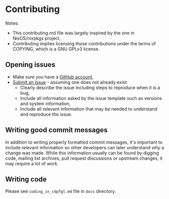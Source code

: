 # Contributing

Notes:
* This contributing.md file was largely inspired by the one in NixOS/nixpkgs project,
* Contributing implies licensing those contributions under the terms of COPYING, which is a GNU GPLv3 license.

## Opening issues

* Make sure you have a [GitHub account](https://github.com/signup/free),
* [Submit an issue](https://github.com/NixOS/nixpkgs/issues) - assuming one does not already exist:
  * Clearly describe the issue including steps to reproduce when it is a bug,
  * Include all information asked by the issue template such as versions and system information,
  * Include all relevant information that may be needed to understand and reproduce the issue.

## Writing good commit messages

In addition to writing properly formatted commit messages, it's important to include relevant information so other developers can later understand *why* a change was made. While this information usually can be found by digging code, mailing list archives, pull request discussions or upstream changes, it may require a lot of work.


## Writing code

Please see `coding_in_cdpfgl.md` file in `docs` directory.
